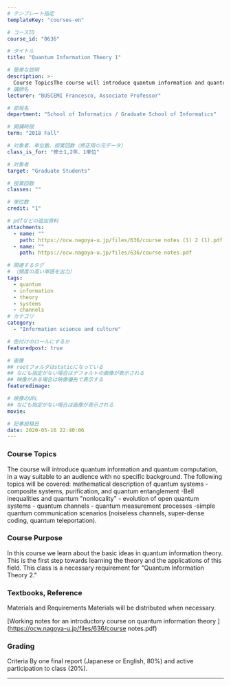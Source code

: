 ```yaml
---
# テンプレート指定
templateKey: "courses-en"

# コースID
course_id: "0636"

# タイトル
title: "Quantum Information Theory 1"

# 簡単な説明
description: >-
  Course TopicsThe course will introduce quantum information and quantum computation, in a way suitable to an audience with no specific background. The following topics will be covered: mathematical ....
# 講師名
lecturer: "BUSCEMI Francesco, Associate Professor"

# 部局名
department: "School of Informatics / Graduate School of Informatics"

# 開講時限
term: "2018	Fall"

# 対象者、単位数、授業回数（修正用の元データ）
class_is_for: "修士1,2年、1単位"

# 対象者
target: "Graduate Students"

# 授業回数
classes: ""

# 単位数
credit: "1"

# pdfなどの追加資料
attachments:
  - name: ""
    path: https://ocw.nagoya-u.jp/files/636/course notes (1) 2 (1).pdf
  - name: ""
    path: https://ocw.nagoya-u.jp/files/636/course notes.pdf

# 関連するタグ
# （頻度の高い単語を出力）
tags:
  - quantum
  - information
  - theory
  - systems
  - channels
# カテゴリ
category:
  - "Information science and culture"

# 色付けのロールにするか
featuredpost: true

# 画像
## rootフォルダはstaticになっている
## なにも指定がない場合はデフォルトの画像が表示される
## 映像がある場合は映像優先で表示する
featuredimage:

# 映像のURL
## なにも指定がない場合は画像が表示される
movie:

# 記事投稿日
date: 2020-05-16 22:40:06
---
```


### Course Topics

The course will introduce quantum information and quantum computation, in a way suitable to an audience with no specific background. The following topics will be covered: mathematical description of quantum systems - composite systems, purification, and quantum entanglement -Bell inequalities and quantum "nonlocality" - evolution of open quantum systems - quantum channels - quantum measurement processes -simple quantum communication scenarios (noiseless channels, super-dense coding, quantum teleportation).

### Course Purpose

In this course we learn about the basic ideas in quantum information theory. This is the first step towards learning the theory and the applications of this field. This class is a necessary requirement for "Quantum Information Theory 2."

### Textbooks, Reference

Materials and Requirements Materials will be distributed when necessary.

[Working notes for an introductory course on quantum information theory ](https://ocw.nagoya-u.jp/files/636/course notes.pdf)

### Grading

Criteria By one final report (Japanese or English, 80%) and active participation to class (20%).

---
